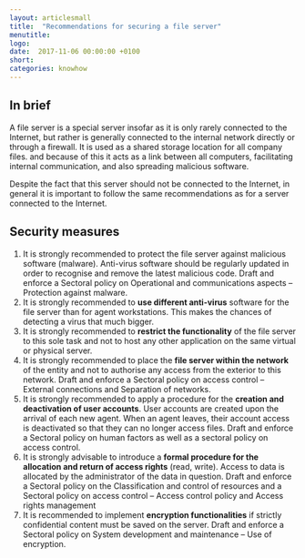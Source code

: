 ```yaml
---
layout: articlesmall
title:  "Recommendations for securing a file server"
menutitle:
logo:
date:  2017-11-06 00:00:00 +0100
short:
categories: knowhow
---
```

## In brief
A file server is a special server insofar as it is only rarely connected to the Internet, but rather is generally connected to the internal network directly or through a firewall. It is used as a shared storage location for all company files. and because of this it acts as a link between all computers, facilitating internal communication, and also spreading malicious software.

Despite the fact that this server should not be connected to the Internet, in general it is important to follow the same recommendations as for a server connected to the Internet.

## Security measures

1. It is strongly recommended to protect the file server against malicious software (malware). Anti-virus software should be regularly updated in order to recognise and remove the latest malicious code. Draft and enforce a Sectoral policy on Operational and communications aspects – Protection against malware.
2. It is strongly recommended to **use different anti-virus** software for the file server than for agent workstations. This makes the chances of detecting a virus that much bigger.
3. It is strongly recommended to **restrict the functionality** of the file server to this sole task and not to host any other application on the same virtual or physical server.
4. It is strongly recommended to place the **file server within the network** of the entity and not to authorise any access from the exterior to this network. Draft and enforce a Sectoral policy on access control – External connections and Separation of networks.
5. It is strongly recommended to apply a procedure for the **creation and deactivation of user accounts**. User accounts are created upon the arrival of each new agent. When an agent leaves, their account access is deactivated so that they can no longer access files. Draft and enforce a Sectoral policy on human factors as well as a sectoral policy on access control.
6. It is strongly advisable to introduce a **formal procedure for the allocation and return of access rights** (read, write). Access to data is allocated by the administrator of the data in question. Draft and enforce a Sectoral policy on the Classification and control of resources and a Sectoral policy on access control – Access control policy and Access rights management
7. It is recommended to implement **encryption functionalities** if strictly confidential content must be saved on the server. Draft and enforce a Sectoral policy on System development and maintenance – Use of encryption.
